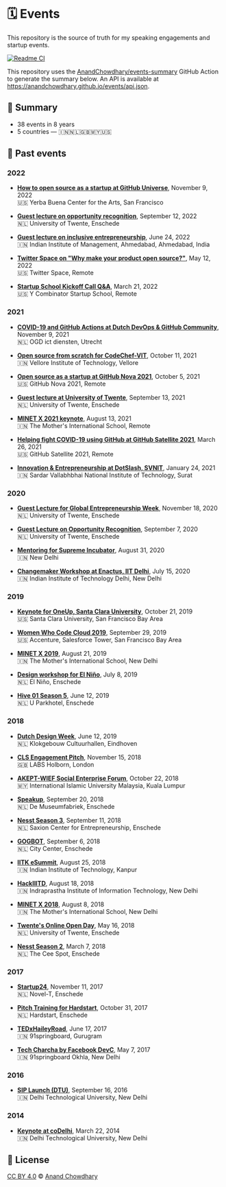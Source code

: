 # 🗓 Events

This repository is the source of truth for my speaking engagements and startup events.

[![Readme CI](https://github.com/AnandChowdhary/events/workflows/Readme%20CI/badge.svg)](https://github.com/AnandChowdhary/events/actions?query=workflow%3A%22Readme+CI%22)

This repository uses the [AnandChowdhary/events-summary](https://github.com/AnandChowdhary/events-summary) GitHub Action to generate the summary below. An API is available at https://anandchowdhary.github.io/events/api.json.

<!--events-->

## 🎤 Summary
- 38 events in 8 years
- 5 countries — 🇮🇳🇳🇱🇬🇧🇲🇾🇺🇸
## 📜 Past events

### 2022

- [**How to open source as a startup at GitHub Universe**](./events/2022/github-universe.md), November 9, 2022  
  🇺🇸 Yerba Buena Center for the Arts, San Francisco

- [**Guest lecture on opportunity recognition**](./events/2022/ut-opportunity-recognition.md), September 12, 2022  
  🇳🇱 University of Twente, Enschede

- [**Guest lecture on inclusive entrepreneurship**](./events/2022/iima-inclusive-entrepreneurship.md), June 24, 2022  
  🇮🇳 Indian Institute of Management, Ahmedabad, Ahmedabad, India

- [**Twitter Space on "Why make your product open source?"**](./events/2022/twitter-space-open-source.md), May 12, 2022  
  🇺🇸 Twitter Space, Remote

- [**Startup School Kickoff Call Q&A**](./events/2022/startup-school.md), March 21, 2022  
  🇺🇸 Y Combinator Startup School, Remote

### 2021

- [**COVID-19 and GitHub Actions at Dutch DevOps & GitHub Community**](./events/2021/ddog-8.md), November 9, 2021  
  🇳🇱 OGD ict diensten, Utrecht

- [**Open source from scratch for CodeChef-VIT**](./events/2021/open-source-vit.md), October 11, 2021  
  🇮🇳 Vellore Institute of Technology, Vellore

- [**Open source as a startup at GitHub Nova 2021**](./events/2021/github-nova.md), October 5, 2021  
  🇺🇸 GitHub Nova 2021, Remote

- [**Guest lecture at University of Twente**](./events/2021/ut-opportunity-recognition.md), September 13, 2021  
  🇳🇱 University of Twente, Enschede

- [**MINET X 2021 keynote**](./events/2021/minet-x.md), August 13, 2021  
  🇮🇳 The Mother's International School, Remote

- [**Helping fight COVID-19 using GitHub at GitHub Satellite 2021**](./events/2021/github-satellite.md), March 26, 2021  
  🇺🇸 GitHub Satellite 2021, Remote

- [**Innovation & Entrepreneurship at DotSlash, SVNIT**](./events/2021/dotslash-svnit.md), January 24, 2021  
  🇮🇳 Sardar Vallabhbhai National Institute of Technology, Surat

### 2020

- [**Guest Lecture for Global Entrepreneurship Week**](./events/2020/ut-global-entrepreneurship-week.md), November 18, 2020  
  🇳🇱 University of Twente, Enschede

- [**Guest Lecture on Opportunity Recognition**](./events/2020/ut-opportunity-recognition.md), September 7, 2020  
  🇳🇱 University of Twente, Enschede

- [**Mentoring for Supreme Incubator**](./events/2020/supreme-incubator.md), August 31, 2020  
  🇮🇳 New Delhi

- [**Changemaker Workshop at Enactus, IIT Delhi**](./events/2020/enactus-iitd-panel.md), July 15, 2020  
  🇮🇳 Indian Institute of Technology Delhi, New Delhi

### 2019

- [**Keynote for OneUp, Santa Clara University**](./events/2019/oneup-scu.md), October 21, 2019  
  🇺🇸 Santa Clara University, San Francisco Bay Area

- [**Women Who Code Cloud 2019**](./events/2019/wwcode-cloud.md), September 29, 2019  
  🇺🇸 Accenture, Salesforce Tower, San Francisco Bay Area

- [**MINET X 2019**](./events/2019/minet-x-2019.md), August 21, 2019  
  🇮🇳 The Mother's International School, New Delhi

- [**Design workshop for El Niño**](./events/2019/el-nino-design.md), July 8, 2019  
  🇳🇱 El Niño, Enschede

- [**Hive 01 Season 5**](./events/2019/hive-01-season-5.md), June 12, 2019  
  🇳🇱 U Parkhotel, Enschede

### 2018

- [**Dutch Design Week**](./events/2018/dutch-design-week.md), June 12, 2019  
  🇳🇱 Klokgebouw Cultuurhallen, Eindhoven

- [**CLS Engagement Pitch**](./events/2018/cls.md), November 15, 2018  
  🇬🇧 LABS Holborn, London

- [**AKEPT-WIEF Social Enterprise Forum**](./events/2018/wief-2018.md), October 22, 2018  
  🇲🇾 International Islamic University Malaysia, Kuala Lumpur

- [**Speakup**](./events/2018/speakup.md), September 20, 2018  
  🇳🇱 De Museumfabriek, Enschede

- [**Nesst Season 3**](./events/2018/nesst-season-3.md), September 11, 2018  
  🇳🇱 Saxion Center for Entrepreneurship, Enschede

- [**GOGBOT**](./events/2018/gogbot.md), September 6, 2018  
  🇳🇱 City Center, Enschede

- [**IITK eSummit**](./events/2018/esummit.md), August 25, 2018  
  🇮🇳 Indian Institute of Technology, Kanpur

- [**HackIIITD**](./events/2018/hackiiitd.md), August 18, 2018  
  🇮🇳 Indraprastha Institute of Information Technology, New Delhi

- [**MINET X 2018**](./events/2018/minet-x-2018.md), August 8, 2018  
  🇮🇳 The Mother's International School, New Delhi

- [**Twente's Online Open Day**](./events/2018/online-open-day.md), May 16, 2018  
  🇳🇱 University of Twente, Enschede

- [**Nesst Season 2**](./events/2018/nesst-season-2.md), March 7, 2018  
  🇳🇱 The Cee Spot, Enschede

### 2017

- [**Startup24**](./events/2017/startup24.md), November 11, 2017  
  🇳🇱 Novel-T, Enschede

- [**Pitch Training for Hardstart**](./events/2017/hardstart-pitch-training.md), October 31, 2017  
  🇳🇱 Hardstart, Enschede

- [**TEDxHaileyRoad**](./events/2017/tedx-hailey-road.md), June 17, 2017  
  🇮🇳 91springboard, Gurugram

- [**Tech Charcha by Facebook DevC**](./events/2017/tech-charcha.md), May 7, 2017  
  🇮🇳 91springboard Okhla, New Delhi

### 2016

- [**SIP Launch (DTU)**](./events/2016/sip-launch-dtu.md), September 16, 2016  
  🇮🇳 Delhi Technological University, New Delhi

### 2014

- [**Keynote at coDelhi**](./events/2014/codelhi.md), March 22, 2014  
  🇮🇳 Delhi Technological University, New Delhi
<!--/events-->

## 📄 License

[CC BY 4.0](./LICENSE) © [Anand Chowdhary](https://anandchowdhary.com)
